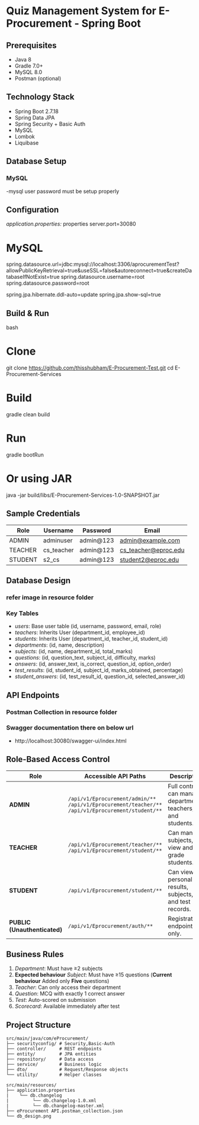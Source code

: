 # Quiz Management System for E-Procurement - Spring Boot

## Prerequisites
- Java 8
-  Gradle 7.0+
- MySQL 8.0
- Postman (optional)

## Technology Stack
- Spring Boot 2.7.18
- Spring Data JPA
- Spring Security + Basic Auth
- MySQL
- Lombok
- Liquibase

## Database Setup

### MySQL
-mysql user password must be setup properly


## Configuration

*application.properties:*
properties
server.port=30080

# MySQL
spring.datasource.url=jdbc:mysql://localhost:3306/aprocurementTest?allowPublicKeyRetrieval=true&useSSL=false&autoreconnect=true&createDatabaseIfNotExist=true
spring.datasource.username=root
spring.datasource.password=root


spring.jpa.hibernate.ddl-auto=update
spring.jpa.show-sql=true



## Build & Run

bash
# Clone
git clone https://github.com/thisshubham/E-Procurement-Test.git
cd E-Procurement-Services

# Build
gradle clean build

# Run
gradle bootRun

# Or using JAR
java -jar build/libs/E-Procurement-Services-1.0-SNAPSHOT.jar


## Sample Credentials

| Role | Username | Password | Email |
|------|----------|----------|-------|
| ADMIN | adminuser | admin@123 | admin@example.com |
| TEACHER | cs_teacher | admin@123 | cs_teacher@eproc.edu |
| STUDENT | s2_cs | admin@123 | student2@eproc.edu |

## Database Design
### refer image in resource folder

### Key Tables
- *users*: Base user table (id, username, password, email, role)
- *teachers*: Inherits User (department_id, employee_id)
- *students*: Inherits User (department_id, teacher_id, student_id)
- *departments*: (id, name, description)
- *subjects*: (id, name, department_id, total_marks)
- *questions*: (id, question_text, subject_id, difficulty, marks)
- *answers*: (id, answer_text, is_correct, question_id, option_order)
- *test_results*: (id, student_id, subject_id, marks_obtained, percentage)
- *student_answers*: (id, test_result_id, question_id, selected_answer_id)

## API Endpoints
### Postman Collection in resource folder
### Swagger documentation there on below url
- http://localhost:30080/swagger-ui/index.html



## Role-Based Access Control

| Role                         | Accessible API Paths                                                                                      | Description                                                    |
| ---------------------------- | --------------------------------------------------------------------------------------------------------- | -------------------------------------------------------------- |
| **ADMIN**                    | `/api/v1/Eprocurement/admin/**`<br>`/api/v1/Eprocurement/teacher/**`<br>`/api/v1/Eprocurement/student/**` | Full control – can manage departments, teachers, and students. |
| **TEACHER**                  | `/api/v1/Eprocurement/teacher/**`<br>`/api/v1/Eprocurement/student/**`                                    | Can manage subjects, view and grade students.                  |
| **STUDENT**                  | `/api/v1/Eprocurement/student/**`                                                                         | Can view personal results, subjects, and test records.         |
| **PUBLIC (Unauthenticated)** | `/api/v1/Eprocurement/auth/**`                                                                            | Registration  endpoints only.                         |

## Business Rules

1. *Department*: Must have ≥2 subjects
2. **Expected behaviour** *Subject*: Must have ≥15 questions (**Current behaviour** Added only **Five** questions)
3. *Teacher*: Can only access their department
4. *Question*: MCQ with exactly 1 correct answer
5. *Test*: Auto-scored on submission
6. *Scorecard*: Available immediately after test

## Project Structure
```
src/main/java/com/eProcurement/
├── securityconfig/ # Security,Basic-Auth
├── controller/     # REST endpoints
├── entity/         # JPA entities
├── repository/     # Data access
├── service/        # Business logic
├── dto/            # Request/Response objects
└── utility/        # Helper classes

src/main/resources/
├── application.properties
|    └── db.changelog
|         └── db.changelog-1.0.xml
|         └── db.changelog-master.xml
├── eProcurement API.postman_collection.json
└── db_design.png
```



